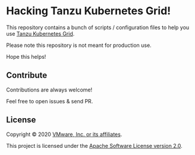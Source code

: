 # Hacking Tanzu Kubernetes Grid!

This repository contains a bunch of scripts / configuration files to
help you use [Tanzu Kubernetes Grid](https://tanzu.vmware.com/kubernetes-grid).

Please note this repository is not meant for production use.

Hope this helps!

## Contribute

Contributions are always welcome!

Feel free to open issues & send PR.

## License

Copyright &copy; 2020 [VMware, Inc. or its affiliates](https://vmware.com).

This project is licensed under the [Apache Software License version 2.0](https://www.apache.org/licenses/LICENSE-2.0).
